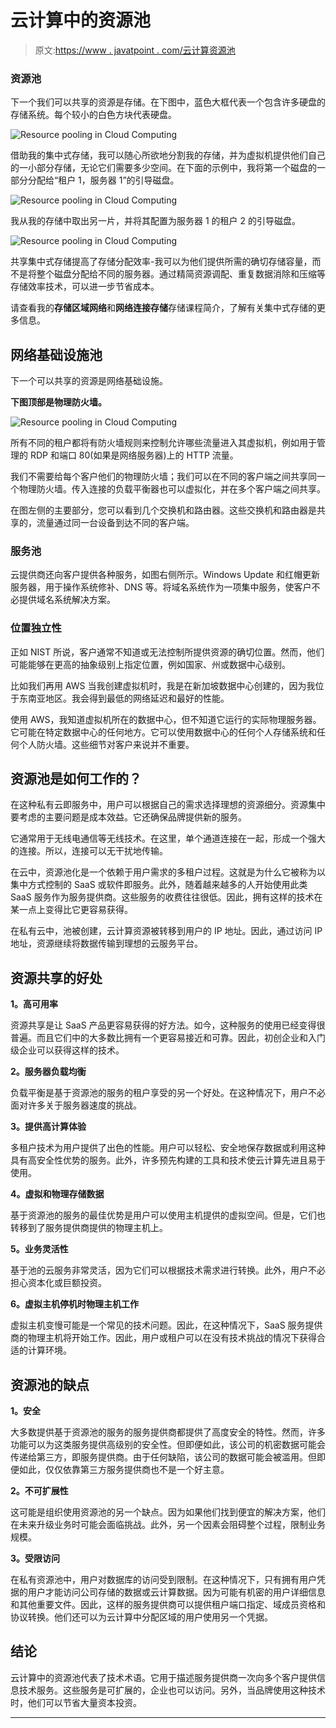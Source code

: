 # 云计算中的资源池

> 原文:[https://www . javatpoint . com/云计算资源池](https://www.javatpoint.com/resource-pooling-in-cloud-computing)

### 资源池

下一个我们可以共享的资源是存储。在下图中，蓝色大框代表一个包含许多硬盘的存储系统。每个较小的白色方块代表硬盘。

![Resource pooling in Cloud Computing](../Images/4dcacf9513eaf13556d829c7dae83f59.png)

借助我的集中式存储，我可以随心所欲地分割我的存储，并为虚拟机提供他们自己的一小部分存储，无论它们需要多少空间。在下面的示例中，我将第一个磁盘的一部分分配给“租户 1，服务器 1”的引导磁盘。

![Resource pooling in Cloud Computing](../Images/0b65b1a3c222e5ad43fa0dbfdab8c699.png)

我从我的存储中取出另一片，并将其配置为服务器 1 的租户 2 的引导磁盘。

![Resource pooling in Cloud Computing](../Images/03eb88cff23cee78072fe6b45ce485ce.png)

共享集中式存储提高了存储分配效率-我可以为他们提供所需的确切存储容量，而不是将整个磁盘分配给不同的服务器。通过精简资源调配、重复数据消除和压缩等存储效率技术，可以进一步节省成本。

请查看我的**存储区域网络**和**网络连接存储**存储课程简介，了解有关集中式存储的更多信息。

## 网络基础设施池

下一个可以共享的资源是网络基础设施。

**下图顶部是物理防火墙。**

![Resource pooling in Cloud Computing](../Images/3d6354bf432b264278d9992cfbd531ec.png)

所有不同的租户都将有防火墙规则来控制允许哪些流量进入其虚拟机，例如用于管理的 RDP 和端口 80(如果是网络服务器)上的 HTTP 流量。

我们不需要给每个客户他们的物理防火墙；我们可以在不同的客户端之间共享同一个物理防火墙。传入连接的负载平衡器也可以虚拟化，并在多个客户端之间共享。

在图左侧的主要部分，您可以看到几个交换机和路由器。这些交换机和路由器是共享的，流量通过同一台设备到达不同的客户端。

### 服务池

云提供商还向客户提供各种服务，如图右侧所示。Windows Update 和红帽更新服务器，用于操作系统修补、DNS 等。将域名系统作为一项集中服务，使客户不必提供域名系统解决方案。

### 位置独立性

正如 NIST 所说，客户通常不知道或无法控制所提供资源的确切位置。然而，他们可能能够在更高的抽象级别上指定位置，例如国家、州或数据中心级别。

比如我们再用 AWS 当我创建虚拟机时，我是在新加坡数据中心创建的，因为我位于东南亚地区。我会得到最低的网络延迟和最好的性能。

使用 AWS，我知道虚拟机所在的数据中心，但不知道它运行的实际物理服务器。它可能在特定数据中心的任何地方。它可以使用数据中心的任何个人存储系统和任何个人防火墙。这些细节对客户来说并不重要。

## 资源池是如何工作的？

在这种私有云即服务中，用户可以根据自己的需求选择理想的资源细分。资源集中要考虑的主要问题是成本效益。它还确保品牌提供新的服务。

它通常用于无线电通信等无线技术。在这里，单个通道连接在一起，形成一个强大的连接。所以，连接可以无干扰地传输。

在云中，资源池化是一个依赖于用户需求的多租户过程。这就是为什么它被称为以集中方式控制的 SaaS 或软件即服务。此外，随着越来越多的人开始使用此类 SaaS 服务作为服务提供商。这些服务的收费往往很低。因此，拥有这样的技术在某一点上变得比它更容易获得。

在私有云中，池被创建，云计算资源被转移到用户的 IP 地址。因此，通过访问 IP 地址，资源继续将数据传输到理想的云服务平台。

## 资源共享的好处

**1。高可用率**

资源共享是让 SaaS 产品更容易获得的好方法。如今，这种服务的使用已经变得很普遍。而且它们中的大多数比拥有一个更容易接近和可靠。因此，初创企业和入门级企业可以获得这样的技术。

**2。服务器负载均衡**

负载平衡是基于资源池的服务的租户享受的另一个好处。在这种情况下，用户不必面对许多关于服务器速度的挑战。

**3。提供高计算体验**

多租户技术为用户提供了出色的性能。用户可以轻松、安全地保存数据或利用这种具有高安全性优势的服务。此外，许多预先构建的工具和技术使云计算先进且易于使用。

**4。虚拟和物理存储数据**

基于资源池的服务的最佳优势是用户可以使用主机提供的虚拟空间。但是，它们也转移到了服务提供商提供的物理主机上。

**5。业务灵活性**

基于池的云服务非常灵活，因为它们可以根据技术需求进行转换。此外，用户不必担心资本化或巨额投资。

**6。虚拟主机停机时物理主机工作**

虚拟主机变慢可能是一个常见的技术问题。因此，在这种情况下，SaaS 服务提供商的物理主机将开始工作。因此，用户或租户可以在没有技术挑战的情况下获得合适的计算环境。

## 资源池的缺点

**1。安全**

大多数提供基于资源池的服务的服务提供商都提供了高度安全的特性。然而，许多功能可以为这类服务提供高级别的安全性。但即便如此，该公司的机密数据可能会传递给第三方，即服务提供商。由于任何缺陷，该公司的数据可能会被滥用。但即便如此，仅仅依靠第三方服务提供商也不是一个好主意。

**2。不可扩展性**

这可能是组织使用资源池的另一个缺点。因为如果他们找到便宜的解决方案，他们在未来升级业务时可能会面临挑战。此外，另一个因素会阻碍整个过程，限制业务规模。

**3。受限访问**

在私有资源池中，用户对数据库的访问受到限制。在这种情况下，只有拥有用户凭据的用户才能访问公司存储的数据或云计算数据。因为可能有机密的用户详细信息和其他重要文件。因此，这样的服务提供商可以提供租户端口指定、域成员资格和协议转换。他们还可以为云计算中分配区域的用户使用另一个凭据。

## 结论

云计算中的资源池代表了技术术语。它用于描述服务提供商一次向多个客户提供信息技术服务。这些服务是可扩展的，企业也可以访问。另外，当品牌使用这种技术时，他们可以节省大量资本投资。

* * *